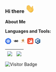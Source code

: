 ### Hi there <img src="https://raw.githubusercontent.com/yeahdongcn/yeahdongcn/main/wave.gif" width="30px">

<!--
**yeahdongcn/yeahdongcn** is a ✨ _special_ ✨ repository because its `README.md` (this file) appears on your GitHub profile.

Here are some ideas to get you started:

- 🔭 I’m currently working on ...
- 🌱 I’m currently learning ...
- 👯 I’m looking to collaborate on ...
- 🤔 I’m looking for help with ...
- 💬 Ask me about ...
- 📫 How to reach me: ...
- 😄 Pronouns: ...
- ⚡ Fun fact: ...
-->

**About Me**

**Languages and Tools:**  

<code><img height="20" src="https://raw.githubusercontent.com/github/explore/01ea2a586e5da744792d0ccfce2f68b861f29301/topics/kubernetes/kubernetes.png"></code>
<code><img height="20" src="https://raw.githubusercontent.com/github/explore/80688e429a7d4ef2fca1e82350fe8e3517d3494d/topics/go/go.png"></code>
<code><img height="20" src="https://raw.githubusercontent.com/github/explore/80688e429a7d4ef2fca1e82350fe8e3517d3494d/topics/objective-c/objective-c.png"></code>
<code><img height="20" src="https://raw.githubusercontent.com/github/explore/80688e429a7d4ef2fca1e82350fe8e3517d3494d/topics/swift/swift.png"></code>
<code><img height="20" src="https://raw.githubusercontent.com/github/explore/180320cffc25f4ed1bbdfd33d4db3a66eeeeb358/topics/cpp/cpp.png"></code>

| <a href=""><img align="center" src="https://github-readme-stats.vercel.app/api?username=yeahdongcn&count_private=true&show_icons=true&include_all_commits=true&hide_border=true&theme=dark" /></a> | <a href=""><img align="center" src="https://github-readme-stats.vercel.app/api/top-langs/?username=yeahdongcn&hide=TeX&layout=compact&hide_border=true&theme=dark" /></a> |
| ------------- | ------------- |

![Visitor Badge](https://visitor-badge.laobi.icu/badge?page_id=yeahdongcn.yeahdongcn)
